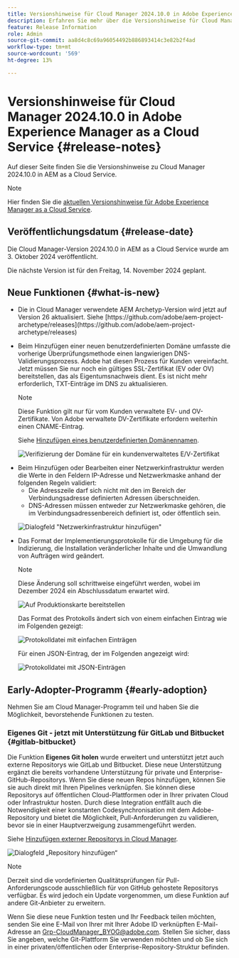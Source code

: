 ```yaml
---
title: Versionshinweise für Cloud Manager 2024.10.0 in Adobe Experience Manager as a Cloud Service
description: Erfahren Sie mehr über die Versionshinweise für Cloud Manager 2024.10.0 in AEM as a Cloud Service.
feature: Release Information
role: Admin
source-git-commit: aa8d4c8c69a96054492b886893414c3e82b2f4ad
workflow-type: tm+mt
source-wordcount: '569'
ht-degree: 13%

---
```


# Versionshinweise für Cloud Manager 2024.10.0 in Adobe Experience Manager as a Cloud Service {#release-notes}

Auf dieser Seite finden Sie die Versionshinweise zu Cloud Manager 2024.10.0 in AEM as a Cloud Service.

>[!NOTE]
>
>Hier finden Sie die [aktuellen Versionshinweise für Adobe Experience Manager as a Cloud Service](/help/release-notes/release-notes-cloud/release-notes-current.md).

## Veröffentlichungsdatum {#release-date}

Die Cloud Manager-Version 2024.10.0 in AEM as a Cloud Service wurde am 3. Oktober 2024 veröffentlicht.

Die nächste Version ist für den Freitag, 14. November 2024 geplant.

## Neue Funktionen {#what-is-new}

* <!-- BOTH CS & AMS --> Die in Cloud Manager verwendete AEM Archetyp-Version wird jetzt auf Version 26 aktualisiert. Siehe [https://github.com/adobe/aem-project-archetype/releases](https://github.com/adobe/aem-project-archetype/releases)

<!-- (CMGR-59817) -->

* <!-- CS ONLY --> Beim Hinzufügen einer neuen benutzerdefinierten Domäne umfasste die vorherige Überprüfungsmethode einen langwierigen DNS-Validierungsprozess. Adobe hat diesen Prozess für Kunden vereinfacht. Jetzt müssen Sie nur noch ein gültiges SSL-Zertifikat (EV oder OV) bereitstellen, das als Eigentumsnachweis dient. Es ist nicht mehr erforderlich, TXT-Einträge im DNS zu aktualisieren.

  >[!NOTE]
  >
  >Diese Funktion gilt nur für vom Kunden verwaltete EV- und OV-Zertifikate. Von Adobe verwaltete DV-Zertifikate erfordern weiterhin einen CNAME-Eintrag.

  Siehe [Hinzufügen eines benutzerdefinierten Domänennamen](/help/implementing/cloud-manager/custom-domain-names/add-custom-domain-name.md).

  ![Verifizierung der Domäne für ein kundenverwaltetes E/V-Zertifikat](/help/implementing/cloud-manager/assets/verify-domain-customer-managed-step.png)

* <!-- CS ONLY --> Beim Hinzufügen oder Bearbeiten einer Netzwerkinfrastruktur werden die Werte in den Feldern IP-Adresse und Netzwerkmaske anhand der folgenden Regeln validiert:

   * Die Adresszeile darf sich nicht mit den im Bereich der Verbindungsadresse definierten Adressen überschneiden.
   * DNS-Adressen müssen entweder zur Netzwerkmaske gehören, die im Verbindungsadressenbereich definiert ist, oder öffentlich sein.

  ![Dialogfeld &quot;Netzwerkinfrastruktur hinzufügen&quot;](/help/implementing/cloud-manager/release-notes/assets/network-infrastructure-add.png)

* <!-- CS ONLY --> Das Format der Implementierungsprotokolle für die Umgebung für die Indizierung, die Installation veränderlicher Inhalte und die Umwandlung von Aufträgen wird geändert.

  >[!NOTE]
  >
  >Diese Änderung soll schrittweise eingeführt werden, wobei im Dezember 2024 ein Abschlussdatum erwartet wird.

  ![Auf Produktionskarte bereitstellen](/help/implementing/cloud-manager/release-notes/assets/deploy-to-production-card.png)

  Das Format des Protokolls ändert sich von einem einfachen Eintrag wie im Folgenden gezeigt:

  ![Protokolldatei mit einfachen Einträgen](/help/implementing/cloud-manager/release-notes/assets/log-file-simple-entry.png)

  Für einen JSON-Eintrag, der im Folgenden angezeigt wird:

  ![Protokolldatei mit JSON-Einträgen](/help/implementing/cloud-manager/release-notes/assets/log-file-json-entry.png)


## Early-Adopter-Programm {#early-adoption}

Nehmen Sie am Cloud Manager-Programm teil und haben Sie die Möglichkeit, bevorstehende Funktionen zu testen.

### Eigenes Git - jetzt mit Unterstützung für GitLab und Bitbucket {#gitlab-bitbucket}

<!-- BOTH CS & AMS -->

Die Funktion **Eigenes Git holen** wurde erweitert und unterstützt jetzt auch externe Repositorys wie GitLab und Bitbucket. Diese neue Unterstützung ergänzt die bereits vorhandene Unterstützung für private und Enterprise-GitHub-Repositorys. Wenn Sie diese neuen Repos hinzufügen, können Sie sie auch direkt mit Ihren Pipelines verknüpfen. Sie können diese Repositorys auf öffentlichen Cloud-Plattformen oder in Ihrer privaten Cloud oder Infrastruktur hosten. Durch diese Integration entfällt auch die Notwendigkeit einer konstanten Codesynchronisation mit dem Adobe-Repository und bietet die Möglichkeit, Pull-Anforderungen zu validieren, bevor sie in einer Hauptverzweigung zusammengeführt werden.

Siehe [Hinzufügen externer Repositorys in Cloud Manager](/help/implementing/cloud-manager/managing-code/external-repositories.md).

![Dialogfeld „Repository hinzufügen“](/help/implementing/cloud-manager/release-notes/assets/repositories-add-release-notes.png)

>[!NOTE]
>
>Derzeit sind die vordefinierten Qualitätsprüfungen für Pull-Anforderungscode ausschließlich für von GitHub gehostete Repositorys verfügbar. Es wird jedoch ein Update vorgenommen, um diese Funktion auf andere Git-Anbieter zu erweitern.

Wenn Sie diese neue Funktion testen und Ihr Feedback teilen möchten, senden Sie eine E-Mail von Ihrer mit Ihrer Adobe ID verknüpften E-Mail-Adresse an [Grp-CloudManager_BYOG@adobe.com](mailto:Grp-CloudManager_BYOG@adobe.com). Stellen Sie sicher, dass Sie angeben, welche Git-Plattform Sie verwenden möchten und ob Sie sich in einer privaten/öffentlichen oder Enterprise-Repository-Struktur befinden.


<!-- ## Bug fixes




## Known Issues {#known-issues} -->
